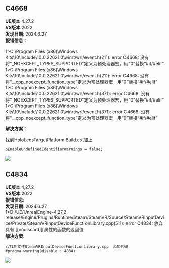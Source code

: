 ## C4668 
**UE版本**  4.27.2 </br>
**VS版本**  2022 </br>
**发现日期**: 2024.6.27</br>
**报错信息**：</br>
</br>
1>C:\Program Files (x86)\Windows Kits\10\include\10.0.22621.0\winrt\wrl/event.h(211): error C4668: 没有将“_NOEXCEPT_TYPES_SUPPORTED”定义为预处理器宏，用“0”替换“#if/#elif” </br>
1>C:\Program Files (x86)\Windows Kits\10\include\10.0.22621.0\winrt\wrl/event.h(211): error C4668: 没有将“__cpp_noexcept_function_type”定义为预处理器宏，用“0”替换“#if/#elif” </br>
1>C:\Program Files (x86)\Windows Kits\10\include\10.0.22621.0\winrt\wrl/event.h(371): error C4668: 没有将“_NOEXCEPT_TYPES_SUPPORTED”定义为预处理器宏，用“0”替换“#if/#elif” </br>
1>C:\Program Files (x86)\Windows Kits\10\include\10.0.22621.0\winrt\wrl/event.h(371): error C4668: 没有将“__cpp_noexcept_function_type”定义为预处理器宏，用“0”替换“#if/#elif” </br>

**解决方案**：</br>

找到HoloLensTargetPlatform.Build.cs
加上
```
bEnableUndefinedIdentifierWarnings = false;
```
![](https://github.com/Eric-Monkey/memo/blob/main/Imgs/Example.png) </br>


## C4834
**UE版本** 4,27.2</br>
**VS版本** 2022</br>
**报错信息**:</br>
**发现日期**: 2024.6.27</br>
1>D:/UE/UnrealEngine-4.27.2-release/Engine/Plugins/Runtime/Steam/SteamVR/Source/SteamVRInputDevice/Private/SteamVRInputDeviceFunctionLibrary.cpp(511): error C4834: 放弃具有 [[nodiscard]] 属性的函数的返回值</br>
**解决方案**:<br>
```
//找到文件SteamVRInputDeviceFunctionLibrary.cpp  添加代码
#pragma warning(disable : 4834)
```
![](https://github.com/Eric-Monkey/memo/blob/main/Imgs/Example1.png) </br>
